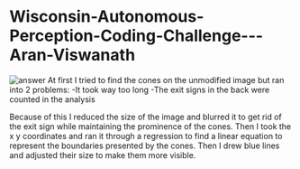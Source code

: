 # Wisconsin-Autonomous-Perception-Coding-Challenge---Aran-Viswanath
![answer](https://github.com/aranvish/Wisconsin-Autonomous-Perception-Coding-Challenge---Aran-Viswanath/assets/10343705/6e9dcca9-303a-4b6e-919c-6537c7e7cb6f)
At first I tried to find the cones on the unmodified image but ran into 2 problems:
-It took way too long 
-The exit signs in the back were counted in the analysis

Because of this I reduced the size of the image and blurred it to get rid of the exit sign while maintaining the prominence of the cones. Then I took the x y coordinates and ran it through a regression to find a linear equation to represent the boundaries presented by the cones. Then I drew blue lines and adjusted their size to make them more visible.

